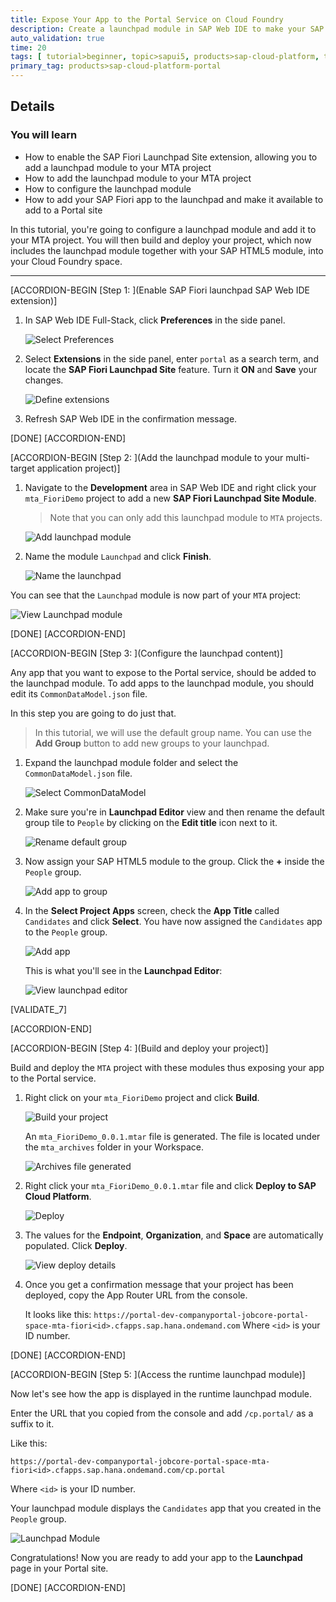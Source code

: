 ```yaml
---
title: Expose Your App to the Portal Service on Cloud Foundry
description: Create a launchpad module in SAP Web IDE to make your SAP Fiori app available for use in the Portal.
auto_validation: true
time: 20
tags: [ tutorial>beginner, topic>sapui5, products>sap-cloud-platform, topic>html5, topic>sapui5, products>sap-cloud-platform-for-the-cloud-foundry-environment, products>sap-fiori, products>sap-web-ide]
primary_tag: products>sap-cloud-platform-portal
---
```


## Details
### You will learn
  - How to enable the SAP Fiori Launchpad Site extension, allowing you to add a launchpad module to your MTA project
  - How to add the launchpad module to your MTA project
  - How to configure the launchpad module
  - How to add your SAP Fiori app to the launchpad and make it available to add to a Portal site

In this tutorial, you're going to configure a launchpad module and add it to your MTA project. You will then build and deploy your project, which now includes the launchpad module together with your SAP HTML5 module, into your Cloud Foundry space.

---


[ACCORDION-BEGIN [Step 1: ](Enable SAP Fiori launchpad SAP Web IDE extension)]

1. In SAP Web IDE Full-Stack, click **Preferences** in the side panel.

    ![Select Preferences](6_select_preferences.png)

2. Select **Extensions** in the side panel, enter `portal` as a search term, and locate the **SAP Fiori Launchpad Site** feature.  Turn it **ON** and **Save** your changes.

    ![Define extensions](7_extensions.png)

3. Refresh SAP Web IDE in the confirmation message.

[DONE]
[ACCORDION-END]

[ACCORDION-BEGIN [Step 2: ](Add the launchpad module to your multi-target application project)]

1. Navigate to the **Development** area in SAP Web IDE and right click your `mta_FioriDemo` project to add a new **SAP Fiori Launchpad Site Module**.

    > Note that you can only add this launchpad module to `MTA` projects.

      ![Add launchpad module](8_new_launchpad_module.png)

2. Name the module `Launchpad` and click **Finish**.

      ![Name the launchpad](9_name_launchpad_module.png)

You can see that the `Launchpad` module is now part of your `MTA` project:

  ![View Launchpad module](10_view_launchpad_module.png)

[DONE]
[ACCORDION-END]


[ACCORDION-BEGIN [Step 3: ](Configure the launchpad content)]

Any app that you want to expose to the Portal service, should be added to the launchpad module. To add apps to the launchpad module, you should edit its `CommonDataModel.json` file.

In this step you are going to do just that.

>In this tutorial, we will use the default group name. You can use the **Add Group** button to add new groups to your launchpad.


1. Expand the launchpad module folder and select the `CommonDataModel.json` file.

    ![Select CommonDataModel](11_commondatamodel_json.png)

2. Make sure you're in **Launchpad Editor** view and then rename the default group tile to `People` by clicking on the **Edit title** icon next to it.

    ![Rename default group](13_name_group.png)


3. Now assign your SAP HTML5 module to the group. Click the **+** inside the `People` group.

    ![Add app to group](12_app_to_group.png)

4. In the **Select Project Apps** screen, check the **App Title** called `Candidates` and click **Select**. You have now assigned the `Candidates` app to the `People` group.

    ![Add app](14_add_app.png)

    This is what you'll see in the **Launchpad Editor**:

    ![View launchpad editor](15_view_launchpad_editor.png)

[VALIDATE_7]

[ACCORDION-END]


[ACCORDION-BEGIN [Step 4: ](Build and deploy your project)]

Build and deploy the `MTA` project with these modules thus exposing your app to the Portal service.

1. Right click on your `mta_FioriDemo` project and click **Build**.

    ![Build your project](16_build.png)


    An `mta_FioriDemo_0.0.1.mtar` file is generated. The file is located under the `mta_archives` folder in your Workspace.

      ![Archives file generated](19_expand_archives_folder.png)

  2. Right click your `mta_FioriDemo_0.0.1.mtar` file and click **Deploy to SAP Cloud Platform**.

      ![Deploy](17_deploy.png)

  3. The values for the **Endpoint**, **Organization**, and **Space** are automatically populated.  Click **Deploy**.

      ![View deploy details](18_deploy_details.png)


  4. Once you get a confirmation message that your project has been deployed, copy the App Router URL from the console.  

      It looks like this:
      `https://portal-dev-companyportal-jobcore-portal-space-mta-fiori<id>.cfapps.sap.hana.ondemand.com`
      Where `<id>` is your ID number.

[DONE]
[ACCORDION-END]



[ACCORDION-BEGIN [Step 5: ](Access the runtime launchpad module)]

Now let's see how the app is displayed in the runtime launchpad module.

Enter the URL that you copied from the console and add  `/cp.portal/` as a suffix to it.

Like this:

`https://portal-dev-companyportal-jobcore-portal-space-mta-fiori<id>.cfapps.sap.hana.ondemand.com/cp.portal`

Where `<id>` is your ID number.

Your launchpad module displays the `Candidates` app that you created in the `People` group.

  ![Launchpad Module](20_deployed_module.png)

Congratulations! Now you are ready to add your app to the **Launchpad** page in your Portal site.

[DONE]
[ACCORDION-END]
